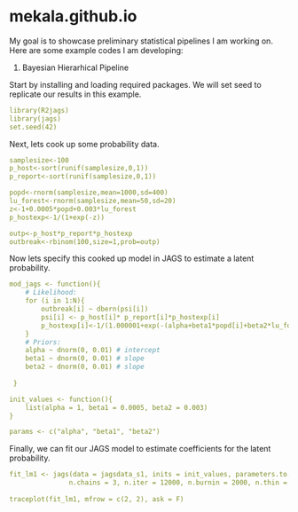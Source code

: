 # mekala.github.io
My goal is to showcase preliminary statistical pipelines I am working on. 
Here are some example codes I am developing:
1. Bayesian Hierarhical Pipeline

Start by installing and loading required packages. We will set seed to replicate our results in this example.
```yml
library(R2jags)
library(jags)
set.seed(42)
```
Next, lets cook up some probability data.

```yml
samplesize<-100
p_host<-sort(runif(samplesize,0,1))
p_report<-sort(runif(samplesize,0,1))

popd<-rnorm(samplesize,mean=1000,sd=400)
lu_forest<-rnorm(samplesize,mean=50,sd=20)
z<-1+0.0005*popd+0.003*lu_forest
p_hostexp<-1/(1+exp(-z))

outp<-p_host*p_report*p_hostexp
outbreak<-rbinom(100,size=1,prob=outp)
```

Now lets specify this cooked up model in JAGS to estimate a latent probability.
```yml
mod_jags <- function(){
 	# Likelihood:
 	for (i in 1:N){
 		outbreak[i] ~ dbern(psi[i]) 
 		psi[i] <- p_host[i]* p_report[i]*p_hostexp[i]
 		p_hostexp[i]<-1/(1.000001+exp(-(alpha+beta1*popd[i]+beta2*lu_forest[i])))
 	}
 	# Priors:
 	alpha ~ dnorm(0, 0.01) # intercept
 	beta1 ~ dnorm(0, 0.01) # slope
 	beta2 ~ dnorm(0, 0.01) # slope
 
 }

init_values <- function(){
 	list(alpha = 1, beta1 = 0.0005, beta2 = 0.003)
}

params <- c("alpha", "beta1", "beta2") 
```

Finally, we can fit our JAGS model to estimate coefficients for the latent probability.
```yml
fit_lm1 <- jags(data = jagsdata_s1, inits = init_values, parameters.to.save = params, model.file = mod_jags,
			   n.chains = 3, n.iter = 12000, n.burnin = 2000, n.thin = 10, DIC = F)
			   
traceplot(fit_lm1, mfrow = c(2, 2), ask = F)
```


